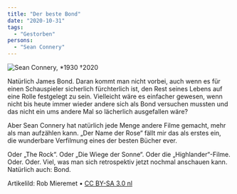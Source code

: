 ```yaml
---
title: "Der beste Bond"
date: "2020-10-31"
tags:
  - "Gestorben"
persons:
  - "Sean Connery"
---
```


![Sean Connery, \*1930 †2020](/img/img_0322-1024x750.jpg)

Natürlich James Bond. Daran kommt man nicht vorbei, auch wenn es für einen Schauspieler sicherlich fürchterlich ist, den Rest seines Lebens auf eine Rolle festgelegt zu sein. Vielleicht wäre es einfacher gewesen, wenn nicht bis heute immer wieder andere sich als Bond versuchen mussten und das nicht ein ums andere Mal so lächerlich ausgefallen wäre?

Aber Sean Connery hat natürlich jede Menge andere Filme gemacht, mehr als man aufzählen kann. „Der Name der Rose“ fällt mir das als erstes ein, die wunderbare Verfilmung eines der besten Bücher ever.

Oder „The Rock“. Oder „Die Wiege der Sonne“. Oder die „Highlander“-Filme. Oder. Oder. Viel, was man sich retrospektiv jetzt nochmal anschauen kann. Natürlich auch: Bond.

Artikelild: Rob Mieremet • [CC BY-SA 3.0 nl](https://commons.wikimedia.org/wiki/File:Sean_Connery_as_James_Bond_(1971).jpg#mw-jump-to-license)
